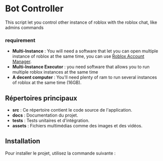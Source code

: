 # Bot Controller
This script let you control other instance of roblox with the roblox chat, like admins commands
### requirement
- **Multi-Instance** : You will need a software that let you can open multiple instance of roblox at the same time, you can use [Roblox Account Manager](https://github.com/ic3w0lf22/Roblox-Account-Manager).
- **Multi-Instance Executor** : you need software that allows you to run multiple roblox instances at the same time
- **A decent computer** : You'll need plenty of ram to run several instances of roblox at the same time (16GB).

## Répertoires principaux

- **src** : Ce répertoire contient le code source de l'application.
- **docs** : Documentation du projet.
- **tests** : Tests unitaires et d'intégration.
- **assets** : Fichiers multimédias comme des images et des vidéos.

## Installation

Pour installer le projet, utilisez la commande suivante :

